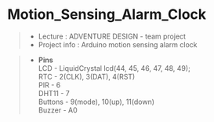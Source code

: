 # Motion_Sensing_Alarm_Clock

> - Lecture : ADVENTURE DESIGN - team project
> - Project info : Arduino motion sensing alarm clock

> - **Pins**  
LCD - LiquidCrystal lcd(44, 45, 46, 47, 48, 49);  
RTC - 2(CLK), 3(DAT), 4(RST)  
PIR - 6  
DHT11 - 7  
Buttons - 9(mode), 10(up), 11(down)  
Buzzer - A0
